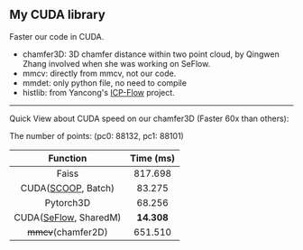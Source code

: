 My CUDA library
---

Faster our code in CUDA.

- chamfer3D: 3D chamfer distance within two point cloud, by Qingwen Zhang involved when she was working on SeFlow.
- mmcv: directly from mmcv, not our code.
- mmdet: only python file, no need to compile
- histlib: from Yancong's [ICP-Flow](https://github.com/yanconglin/ICP-Flow) project.

---

Quick View about CUDA speed on our chamfer3D (Faster 60x than others):

The number of points: (pc0: 88132, pc1: 88101)

| Function | Time (ms) |
| :---: | :---: |
| Faiss | 817.698 |
| CUDA([SCOOP](https://github.com/itailang/SCOOP/tree/master/auxiliary/ChamferDistancePytorch), Batch) | 83.275 |
| Pytorch3D | 68.256 |
| CUDA([SeFlow](https://github.com/KTH-RPL/SeFlow), SharedM) | **14.308** |
| ~~mmcv~~(chamfer2D) | 651.510 |
